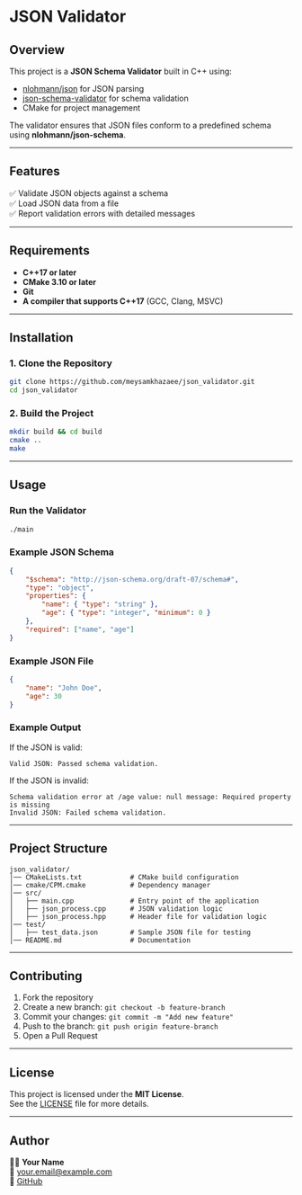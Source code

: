 # JSON Validator  

## Overview  
This project is a **JSON Schema Validator** built in C++ using:  
- [nlohmann/json](https://github.com/nlohmann/json) for JSON parsing  
- [json-schema-validator](https://github.com/pboettch/json-schema-validator) for schema validation  
- CMake for project management  

The validator ensures that JSON files conform to a predefined schema using **nlohmann/json-schema**.

---

## Features  
✅ Validate JSON objects against a schema  
✅ Load JSON data from a file  
✅ Report validation errors with detailed messages  

---

## Requirements  

- **C++17 or later**  
- **CMake 3.10 or later**  
- **Git**  
- **A compiler that supports C++17** (GCC, Clang, MSVC)  

---

## Installation  

### **1. Clone the Repository**  
```sh
git clone https://github.com/meysamkhazaee/json_validator.git
cd json_validator
```

### **2. Build the Project**  
```sh
mkdir build && cd build
cmake ..
make
```

---

## Usage  

### **Run the Validator**  
```sh
./main
```

### **Example JSON Schema**
```json
{
    "$schema": "http://json-schema.org/draft-07/schema#",
    "type": "object",
    "properties": {
        "name": { "type": "string" },
        "age": { "type": "integer", "minimum": 0 }
    },
    "required": ["name", "age"]
}
```

### **Example JSON File**
```json
{
    "name": "John Doe",
    "age": 30
}
```

### **Example Output**  
If the JSON is valid:  
```
Valid JSON: Passed schema validation.
```
If the JSON is invalid:  
```
Schema validation error at /age value: null message: Required property is missing
Invalid JSON: Failed schema validation.
```

---

## Project Structure  

```
json_validator/
│── CMakeLists.txt            # CMake build configuration
│── cmake/CPM.cmake           # Dependency manager
│── src/
│   ├── main.cpp              # Entry point of the application
│   ├── json_process.cpp      # JSON validation logic
│   ├── json_process.hpp      # Header file for validation logic
│── test/
│   ├── test_data.json        # Sample JSON file for testing
│── README.md                 # Documentation
```

---

## Contributing  

1. Fork the repository  
2. Create a new branch: `git checkout -b feature-branch`  
3. Commit your changes: `git commit -m "Add new feature"`  
4. Push to the branch: `git push origin feature-branch`  
5. Open a Pull Request  

---

## License  
This project is licensed under the **MIT License**.  
See the [LICENSE](LICENSE) file for more details.  

---

## Author  
👨‍💻 **Your Name**  
📧 your.email@example.com  
🔗 [GitHub](https://github.com/your-profile)  
